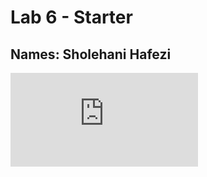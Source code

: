 # Lab 6 - Starter

## Names: Sholehani Hafezi

![GitHub Pages](https://sholehani.github.io/Lab6_Starter/index.html)